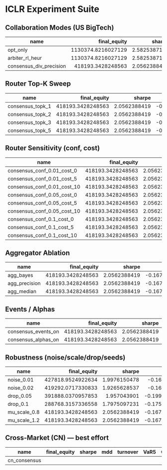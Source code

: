 # ICLR Experiment Suite

## Collaboration Modes (US BigTech)

| name | final_equity | sharpe | mdd | turnover | VaR5 | CVaR5 |
|---|---:|---:|---:|---:|---:|---:|
| opt_only | 1130374.8216027129 | 2.5825387147 | -0.2052201709 | 0.0487776302 | -0.0346451924 | -0.0500050335 |
| arbiter_rl_heur | 1130374.8216027129 | 2.5825387147 | -0.2052201709 | 0.0487776302 | -0.0346451924 | -0.0500050335 |
| consensus_div_precision | 418193.3428248563 | 2.0562388419 | -0.1675589418 | 0.0808916856 | -0.02569551 | -0.0400932925 |

## Router Top-K Sweep

| name | final_equity | sharpe | mdd | turnover | VaR5 | CVaR5 |
|---|---:|---:|---:|---:|---:|---:|
| consensus_topk_1 | 418193.3428248563 | 2.0562388419 | -0.1675589418 | 0.0808916856 | -0.02569551 | -0.0400932925 |
| consensus_topk_2 | 418193.3428248563 | 2.0562388419 | -0.1675589418 | 0.0808916856 | -0.02569551 | -0.0400932925 |
| consensus_topk_3 | 418193.3428248563 | 2.0562388419 | -0.1675589418 | 0.0808916856 | -0.02569551 | -0.0400932925 |
| consensus_topk_5 | 418193.3428248563 | 2.0562388419 | -0.1675589418 | 0.0808916856 | -0.02569551 | -0.0400932925 |

## Router Sensitivity (conf, cost)

| name | final_equity | sharpe | mdd | turnover | VaR5 | CVaR5 |
|---|---:|---:|---:|---:|---:|---:|
| consensus_conf_0.01_cost_0 | 418193.3428248563 | 2.0562388419 | -0.1675589418 | 0.0808916856 | -0.02569551 | -0.0400932925 |
| consensus_conf_0.01_cost_5 | 418193.3428248563 | 2.0562388419 | -0.1675589418 | 0.0808916856 | -0.02569551 | -0.0400932925 |
| consensus_conf_0.01_cost_10 | 418193.3428248563 | 2.0562388419 | -0.1675589418 | 0.0808916856 | -0.02569551 | -0.0400932925 |
| consensus_conf_0.05_cost_0 | 418193.3428248563 | 2.0562388419 | -0.1675589418 | 0.0808916856 | -0.02569551 | -0.0400932925 |
| consensus_conf_0.05_cost_5 | 418193.3428248563 | 2.0562388419 | -0.1675589418 | 0.0808916856 | -0.02569551 | -0.0400932925 |
| consensus_conf_0.05_cost_10 | 418193.3428248563 | 2.0562388419 | -0.1675589418 | 0.0808916856 | -0.02569551 | -0.0400932925 |
| consensus_conf_0.1_cost_0 | 418193.3428248563 | 2.0562388419 | -0.1675589418 | 0.0808916856 | -0.02569551 | -0.0400932925 |
| consensus_conf_0.1_cost_5 | 418193.3428248563 | 2.0562388419 | -0.1675589418 | 0.0808916856 | -0.02569551 | -0.0400932925 |
| consensus_conf_0.1_cost_10 | 418193.3428248563 | 2.0562388419 | -0.1675589418 | 0.0808916856 | -0.02569551 | -0.0400932925 |

## Aggregator Ablation

| name | final_equity | sharpe | mdd | turnover | VaR5 | CVaR5 |
|---|---:|---:|---:|---:|---:|---:|
| agg_bayes | 418193.3428248563 | 2.0562388419 | -0.1675589418 | 0.0808916856 | -0.02569551 | -0.0400932925 |
| agg_precision | 418193.3428248563 | 2.0562388419 | -0.1675589418 | 0.0808916856 | -0.02569551 | -0.0400932925 |
| agg_median | 418193.3428248563 | 2.0562388419 | -0.1675589418 | 0.0808916856 | -0.02569551 | -0.0400932925 |

## Events / Alphas

| name | final_equity | sharpe | mdd | turnover | VaR5 | CVaR5 |
|---|---:|---:|---:|---:|---:|---:|
| consensus_events_on | 418193.3428248563 | 2.0562388419 | -0.1675589418 | 0.0808916856 | -0.02569551 | -0.0400932925 |
| consensus_alphas_on | 418193.3428248563 | 2.0562388419 | -0.1675589418 | 0.0808916856 | -0.02569551 | -0.0400932925 |

## Robustness (noise/scale/drop/seeds)

| name | final_equity | sharpe | mdd | turnover | VaR5 | CVaR5 |
|---|---:|---:|---:|---:|---:|---:|
| noise_0.01 | 427818.9524922634 | 1.9976150478 | -0.165501584 | 0.0815602117 | -0.02569551 | -0.0400932925 |
| noise_0.02 | 419292.0717330833 | 1.9265628537 | -0.165501584 | 0.0807447254 | -0.0267042561 | -0.0414719816 |
| drop_0.05 | 391888.0370957853 | 1.957043901 | -0.1992981014 | 0.0939751347 | -0.02569551 | -0.0395741891 |
| drop_0.1 | 288768.3157336558 | 1.7975097231 | -0.1754729854 | 0.1080099597 | -0.026251994 | -0.0406997213 |
| mu_scale_0.8 | 418193.3428248563 | 2.0562388419 | -0.1675589418 | 0.0808916856 | -0.02569551 | -0.0400932925 |
| mu_scale_1.2 | 418193.3428248563 | 2.0562388419 | -0.1675589418 | 0.0808916856 | -0.02569551 | -0.0400932925 |

## Cross-Market (CN) — best effort

| name | final_equity | sharpe | mdd | turnover | VaR5 | CVaR5 |
|---|---:|---:|---:|---:|---:|---:|
| cn_consensus |  |  |  |  |  |  |

